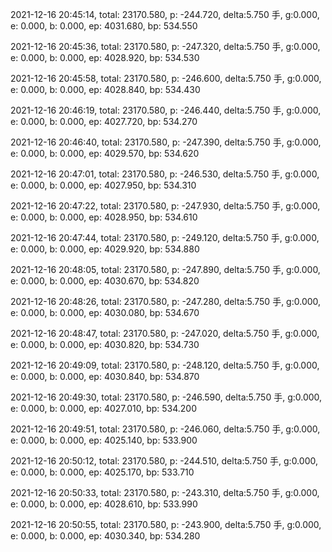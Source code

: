 2021-12-16 20:45:14, total: 23170.580, p: -244.720, delta:5.750 手, g:0.000, e: 0.000, b: 0.000, ep: 4031.680, bp: 534.550

2021-12-16 20:45:36, total: 23170.580, p: -247.320, delta:5.750 手, g:0.000, e: 0.000, b: 0.000, ep: 4028.920, bp: 534.530

2021-12-16 20:45:58, total: 23170.580, p: -246.600, delta:5.750 手, g:0.000, e: 0.000, b: 0.000, ep: 4028.840, bp: 534.430

2021-12-16 20:46:19, total: 23170.580, p: -246.440, delta:5.750 手, g:0.000, e: 0.000, b: 0.000, ep: 4027.720, bp: 534.270

2021-12-16 20:46:40, total: 23170.580, p: -247.390, delta:5.750 手, g:0.000, e: 0.000, b: 0.000, ep: 4029.570, bp: 534.620

2021-12-16 20:47:01, total: 23170.580, p: -246.530, delta:5.750 手, g:0.000, e: 0.000, b: 0.000, ep: 4027.950, bp: 534.310

2021-12-16 20:47:22, total: 23170.580, p: -247.930, delta:5.750 手, g:0.000, e: 0.000, b: 0.000, ep: 4028.950, bp: 534.610

2021-12-16 20:47:44, total: 23170.580, p: -249.120, delta:5.750 手, g:0.000, e: 0.000, b: 0.000, ep: 4029.920, bp: 534.880

2021-12-16 20:48:05, total: 23170.580, p: -247.890, delta:5.750 手, g:0.000, e: 0.000, b: 0.000, ep: 4030.670, bp: 534.820

2021-12-16 20:48:26, total: 23170.580, p: -247.280, delta:5.750 手, g:0.000, e: 0.000, b: 0.000, ep: 4030.080, bp: 534.670

2021-12-16 20:48:47, total: 23170.580, p: -247.020, delta:5.750 手, g:0.000, e: 0.000, b: 0.000, ep: 4030.820, bp: 534.730

2021-12-16 20:49:09, total: 23170.580, p: -248.120, delta:5.750 手, g:0.000, e: 0.000, b: 0.000, ep: 4030.840, bp: 534.870

2021-12-16 20:49:30, total: 23170.580, p: -246.590, delta:5.750 手, g:0.000, e: 0.000, b: 0.000, ep: 4027.010, bp: 534.200

2021-12-16 20:49:51, total: 23170.580, p: -246.060, delta:5.750 手, g:0.000, e: 0.000, b: 0.000, ep: 4025.140, bp: 533.900

2021-12-16 20:50:12, total: 23170.580, p: -244.510, delta:5.750 手, g:0.000, e: 0.000, b: 0.000, ep: 4025.170, bp: 533.710

2021-12-16 20:50:33, total: 23170.580, p: -243.310, delta:5.750 手, g:0.000, e: 0.000, b: 0.000, ep: 4028.610, bp: 533.990

2021-12-16 20:50:55, total: 23170.580, p: -243.900, delta:5.750 手, g:0.000, e: 0.000, b: 0.000, ep: 4030.340, bp: 534.280